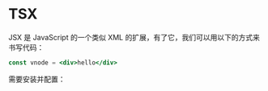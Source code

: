 # TSX

JSX 是 JavaScript 的一个类似 XML 的扩展，有了它，我们可以用以下的方式来书写代码：

```jsx
const vnode = <div>hello</div>
```

需要安装并配置：
